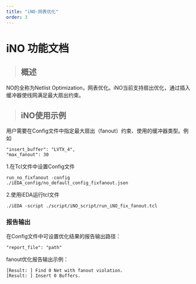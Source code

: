 ```yaml
---
title: "iNO-网表优化"
order: 3
---
```



# iNO 功能文档

> ## 概述

NO的全称为Netlist Optimization，网表优化。iNO当前支持扇出优化，通过插入缓冲器使线网满足最大扇出约束。

> ## iNO使用示例

用户需要在Config文件中指定最大扇出（fanout）约束、使用的缓冲器类型。例如
```
"insert_buffer": "LVTX_4",
"max_fanout": 30
```

1.在Tcl文件中设置Config文件

`run_no_fixfanout -config ./iEDA_config/no_default_config_fixfanout.json`

2.使用iEDA运行tcl文件

`./iEDA -script ./script/iNO_script/run_iNO_fix_fanout.tcl`

### 报告输出

在Config文件中可设置优化结果的报告输出路径：
```
"report_file": "path"
```

fanout优化报告输出示例：
```
[Result: ] Find 0 Net with fanout violation.
[Result: ] Insert 0 Buffers.
```